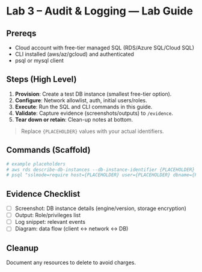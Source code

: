 
# Lab 3 – Audit & Logging — Lab Guide

## Prereqs
- Cloud account with free-tier managed SQL (RDS/Azure SQL/Cloud SQL)
- CLI installed (aws/az/gcloud) and authenticated
- psql or mysql client

## Steps (High Level)
1. **Provision**: Create a test DB instance (smallest free-tier option).
2. **Configure**: Network allowlist, auth, initial users/roles.
3. **Execute**: Run the SQL and CLI commands in this guide.
4. **Validate**: Capture evidence (screenshots/outputs) to `/evidence`.
5. **Tear down or retain**: Clean-up notes at bottom.

> Replace `{PLACEHOLDER}` values with your actual identifiers.

## Commands (Scaffold)
```bash
# example placeholders
# aws rds describe-db-instances --db-instance-identifier {PLACEHOLDER}
# psql "sslmode=require host={PLACEHOLDER} user={PLACEHOLDER} dbname={PLACEHOLDER}"
```

## Evidence Checklist
- [ ] Screenshot: DB instance details (engine/version, storage encryption)
- [ ] Output: Role/privileges list
- [ ] Log snippet: relevant events
- [ ] Diagram: data flow (client ↔ network ↔ DB)

## Cleanup
Document any resources to delete to avoid charges.
